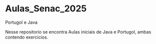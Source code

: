 # Aulas_Senac_2025
Portugol e Java

Nesse repositorio se encontra Aulas iniciais de Java e Portugol, ambas contendo exercicios.

